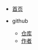 * [首页](README.md)
  
* github
  * [仓库](https://github.com/txm404/txm4)
  * [作者](https://github.com/txm404) 
          
